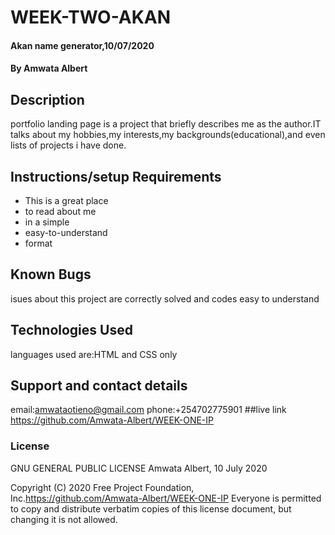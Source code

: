 # WEEK-TWO-AKAN
#### Akan name generator,10/07/2020
#### By **Amwata Albert**
## Description
portfolio landing page is a project that briefly describes me as the author.IT talks about my hobbies,my interests,my backgrounds(educational),and even lists
of projects i have done.
## Instructions/setup Requirements
* This is a great place
* to read about me
* in a simple
* easy-to-understand
* format
## Known Bugs
isues about this project are correctly solved and codes easy to understand
## Technologies Used
languages used are:HTML and CSS only
## Support and contact details
email:amwataotieno@gmail.com
phone:+254702775901
##live link
https://github.com/Amwata-Albert/WEEK-ONE-IP
### License

  GNU GENERAL PUBLIC LICENSE
                       Amwata Albert, 10 July 2020

 Copyright (C) 2020 Free Project Foundation, Inc.https://github.com/Amwata-Albert/WEEK-ONE-IP
 Everyone is permitted to copy and distribute verbatim copies
 of this license document, but changing it is not allowed.

